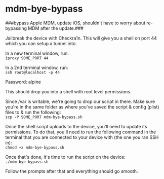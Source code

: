 # mdm-bye-bypass
###bypass Apple MDM, update iOS, shouldn't have to worry about re-bypassing MDM after the update.###


Jailbreak the device with Checkra1n.  This will give you a shell on port 44 which you can setup a tunnel into.

In a new terminal window, run:  
`iproxy SOME_PORT 44`

In a 2nd terminal window, run:  
`ssh root@localhost -p 44`

Password:  alpine

This should drop you into a shell with root level permissions.

Since /var is writable, we're going to drop our script in there.
Make sure you're in the same folder as where you've saved the script & config (plist) files to & run the following:  
`scp -P SOME_PORT mdm-bye-bypass.sh`

Once the shell script uploads to the device, you'll need to update its permissions.
To do that, you'll need to run the following command in the terminal that you are connected to your device with (the one you ran SSH in):  
`chmod +x mdm-bye-bypass.sh`


Once that's done, it's time to run the script on the device:  
`./mdm-bye-bypass.sh`


Follow the prompts after that and everything should go smooth.

